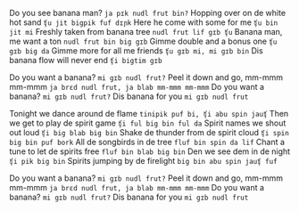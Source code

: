 Do you see banana man? `ja pɪk nudl frut bin?`
Hopping over on de white hot sand `ʧu jit bigpik fuf dɪɲk`
Here he come with some for me `ʧu bin jit mi`
Freshly taken from banana tree `nudl frut lif gɪb ʧu`
Banana man, me want a ton `nudl frut bin big gɪb`
Gimme double and a bonus one `ʧu gɪb big da`
Gimme more for all me friends `ʧu gɪb mi, mi gɪb bin`
Dis banana flow will never end `ʧi bigtim gɪb`

Do you want a banana? `mi gɪb nudl frut?`
Peel it down and go, mm-mmm mm-mmm `ja brɛd nudl frut, ja blab mm-mmm mm-mmm`
Do you want a banana? `mi gɪb nudl frut?`
Dis banana for you `mi gɪb nudl frut`

Tonight we dance around de flame `tinipik puf bi, ʧi abu spin jauʧ`
Then we get to play de spirit game `ʧi ful big bin ful da`
Spirit names we shout out loud `ʧi big blab big bin`
Shake de thunder from de spirit cloud `ʧi spin big bin puf bork`
All de songbirds in de tree `fluf bin spin da lif`
Chant a tune to let de spirits free `fluf bin blab big bin`
Den we see dem in de night `ʧi pik big bin`
Spirits jumping by de firelight `big bin abu spin jauʧ fuf`

Do you want a banana? `mi gɪb nudl frut?`
Peel it down and go, mm-mmm mm-mmm `ja brɛd nudl frut, ja blab mm-mmm mm-mmm`
Do you want a banana? `mi gɪb nudl frut?`
Dis banana for you `mi gɪb nudl frut`